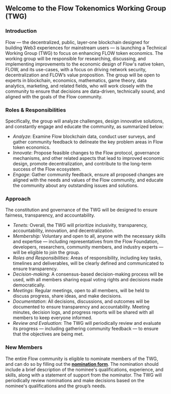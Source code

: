 ## Welcome to the Flow Tokenomics Working Group (TWG)

### Introduction

Flow — the decentralized, public, layer-one blockchain designed for building Web3 experiences for mainstream users — is launching a Technical Working Group (TWG) to focus on enhancing FLOW token economics. The working group will be responsible for researching, discussing, and implementing improvements to the economic design of Flow's native token, FLOW, and its use-cases, with a focus on driving network security, decentralization and FLOW’s value proposition. The group will be open to experts in blockchain, economics, mathematics, game theory, data analytics, marketing, and related fields, who will work closely with the community to ensure that decisions are data-driven, technically sound, and aligned with the goals of the Flow community.

### Roles & Responsibilities

Specifically, the group will analyze challenges, design innovative solutions, and constantly engage and educate the community, as summarized below:

- *Analyze*: Examine Flow blockchain data, conduct user surveys, and gather community feedback to delineate the key problem areas in Flow token economics.
- *Innovate*: Propose feasible changes to the Flow protocol, governance mechanisms, and other related aspects that lead to improved economic design, promote decentralization, and contribute to the long-term success of the Flow ecosystem.
- *Engage*: Gather community feedback, ensure all proposed changes are aligned with the needs and values of the Flow community, and educate the community about any outstanding issues and solutions.

### Approach

The constitution and governance of the TWG will be designed to ensure fairness, transparency, and accountability.

- *Tenets:* Overall, the TWG will prioritize inclusivity, transparency, accountability, innovation, and decentralization.
- *Membership:* Voluntary and open to all, anyone with the necessary skills and expertise — including representatives from the Flow Foundation, developers, researchers, community members, and industry experts — will be eligible to join the group.
- *Roles and Responsibilities*: Areas of responsibility, including key tasks, timelines and deliverables, will be clearly defined and communicated to ensure transparency.
- *Decision-making*: A consensus-based decision-making process will be used, with all members sharing equal voting rights and decisions made democratically.
- *Meetings*: Regular meetings, open to all members, will be held to discuss progress, share ideas, and make decisions.
- *Documentation*: All decisions, discussions, and outcomes will be documented to ensure transparency and accountability. Meeting minutes, decision logs, and progress reports will be shared with all members to keep everyone informed.
- *Review and Evaluation*: The TWG will periodically review and evaluate its progress — including gathering community feedback — to ensure that the objectives are being met.

### New Members

The entire Flow community is eligible to nominate members of the TWG, and can do so by filling out the [**nomination form**](https://forms.gle/z5jYdqqAtWrQ18447). The nomination should include a brief description of the nominee's qualifications, experience, and skills, along with a statement of support from the nominator. The TWG will periodically review nominations and make decisions based on the nominee's qualifications and the group’s needs.
